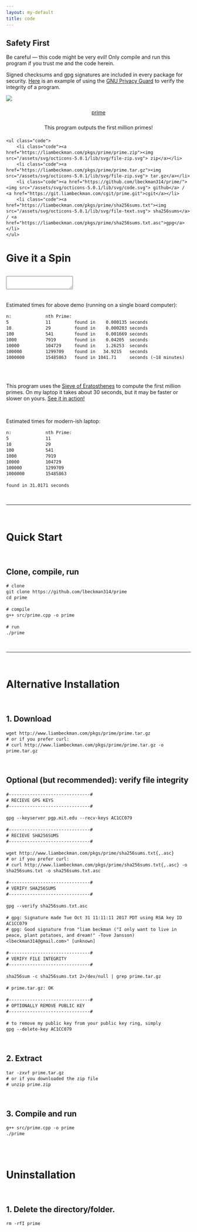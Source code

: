 ```yaml
---
layout: my-default
title: code
---
```



<div class="safety">
    <h2>Safety First</h2>
    <p>
        Be careful — this code might be very evil! Only compile and run this program if you trust me and the code herein.
    </p>
    <p>
        Signed checksums and gpg signatures are included in every package for security. <a href="/code#security">Here</a> is an example of using the <a href="https://www.gnupg.org/">GNU Privacy Guard</a> to verify the integrity of a program.
    </p>
</div>

<div class="container">


<div class="code-main">
    <a href="https://www.github.com/lbeckman314/prime"><img class="center" src="/assets/png/prime.png"></a>
    <div class="border-code"></div>
    <p style="text-align: center; padding: 1%">
    <a id="title" href="https://www.github.com/lbeckman314/prime">prime</a></p>
    <p style="text-align: center; padding: 1%">This program outputs the first million primes!</p>

    <ul class="code">
        <li class="code"><a href="https://liambeckman.com/pkgs/prime/prime.zip"><img src="/assets/svg/octicons-5.0.1/lib/svg/file-zip.svg"> zip</a></li>
        <li class="code"><a href="https://liambeckman.com/pkgs/prime/prime.tar.gz"><img src="/assets/svg/octicons-5.0.1/lib/svg/file-zip.svg"> tar.gz</a></li>
        <li class="code"><a href="https://github.com/lbeckman314/prime/"><img src="/assets/svg/octicons-5.0.1/lib/svg/code.svg"> github</a> / <a href="https://git.liambeckman.com/cgit/prime.git">cgit</a></li>
        <li class="code"><a href="https://liambeckman.com/pkgs/prime/sha256sums.txt"><img src="/assets/svg/octicons-5.0.1/lib/svg/file-text.svg"> sha256sums</a> / <a href="https://liambeckman.com/pkgs/prime/sha256sums.txt.asc">gpg</a></li>
    </ul>

  </div>


</div>


# Give it a Spin

<pre id="info"></pre>
<div id="terminal">
    <textarea class="terminals"></textarea>
</div>
<script src="/assets/js/demo.js"></script>
<script type="text/javascript">MYLIBRARY.init(["prime 10101"]);</script>

<br />

Estimated times for above demo (running on a single board computer):

```
n:             nth Prime:
5              11         found in    0.000135 seconds
10             29         found in    0.000203 seconds
100            541        found in    0.001669 seconds
1000           7919       found in    0.04205  seconds
10000          104729     found in    1.26253  seconds
100000         1299709    found in   34.9215   seconds
1000000        15485863   found in 1041.71     seconds (~18 minutes)

```

<br />
<br />

This program uses the [Sieve of Eratosthenes](https://en.wikipedia.org/wiki/Sieve_of_Eratosthenes) to compute the first million primes. On my laptop it takes about 30 seconds, but it may be faster or slower on yours. [See it in action!](https://asciinema.org/a/CUqAnP8NgipoPTlQo2apmAErB)

<br />

Estimated times for modern-ish laptop:

```
n:             nth Prime:
5              11
10             29
100            541
1000           7919
10000          104729
100000         1299709
1000000        15485863

found in 31.0171 seconds
```

<br />
<hr />
<br />

# Quick Start

<br />

<h2 class="code">Clone, compile, run</h2>

```shell
# clone
git clone https://github.com/lbeckman314/prime
cd prime

# compile
g++ src/prime.cpp -o prime

# run
./prime
```

<br />
<hr />
<br />

# Alternative Installation

<br />

<h2 class="code">1. Download</h2>

```shell
wget http://www.liambeckman.com/pkgs/prime/prime.tar.gz
# or if you prefer curl:
# curl http://www.liambeckman.com/pkgs/prime/prime.tar.gz -o prime.tar.gz
```

<br />



<h2 class="code">Optional (but recommended): verify file integrity</h2>

```shell
#-------------------------------#
# RECIEVE GPG KEYS
#-------------------------------#

gpg --keyserver pgp.mit.edu --recv-keys AC1CC079

#-------------------------------#
# RECIEVE SHA256SUMS
#-------------------------------#

wget http://www.liambeckman.com/pkgs/prime/sha256sums.txt{,.asc}
# or if you prefer curl:
# curl http://www.liambeckman.com/pkgs/prime/sha256sums.txt{,.asc} -o sha256sums.txt -o sha256sums.txt.asc

#-------------------------------#
# VERIFY SHA256SUMS
#-------------------------------#

gpg --verify sha256sums.txt.asc

# gpg: Signature made Tue Oct 31 11:11:11 2017 PDT using RSA key ID AC1CC079
# gpg: Good signature from "liam beckman ("I only want to live in peace, plant potatoes, and dream!" -Tove Jansson) <lbeckman314@gmail.com>" [unknown]

#-------------------------------#
# VERIFY FILE INTEGRITY
#-------------------------------#

sha256sum -c sha256sums.txt 2>/dev/null | grep prime.tar.gz

# prime.tar.gz: OK

#-------------------------------#
# OPTIONALLY REMOVE PUBLIC KEY
#-------------------------------#

# to remove my public key from your public key ring, simply
gpg --delete-key AC1CC079
```

<br />

<h2 class="code">2. Extract</h2>


```shell
tar -zxvf prime.tar.gz
# or if you downloaded the zip file
# unzip prime.zip
```

<br />

<h2 class="code">3. Compile and run</h2>


```shell
g++ src/prime.cpp -o prime
./prime
```

<br />
<br />

# Uninstallation

<br />

<h2 class="code">1. Delete the directory/folder.</h2>

```shell
rm -rfI prime
```

